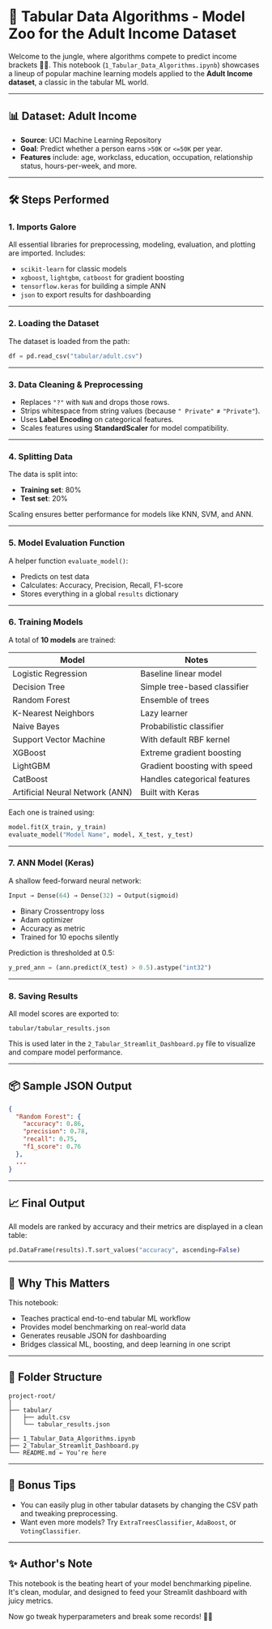 # 🚀 Tabular Data Algorithms - Model Zoo for the Adult Income Dataset

Welcome to the jungle, where algorithms compete to predict income brackets 🧠💼. This notebook (`1_Tabular_Data_Algorithms.ipynb`) showcases a lineup of popular machine learning models applied to the **Adult Income dataset**, a classic in the tabular ML world.

---

## 📊 Dataset: Adult Income

- **Source**: UCI Machine Learning Repository
- **Goal**: Predict whether a person earns `>50K` or `<=50K` per year.
- **Features** include: age, workclass, education, occupation, relationship status, hours-per-week, and more.

---

## 🛠️ Steps Performed

### 1. **Imports Galore**
All essential libraries for preprocessing, modeling, evaluation, and plotting are imported. Includes:
- `scikit-learn` for classic models
- `xgboost`, `lightgbm`, `catboost` for gradient boosting
- `tensorflow.keras` for building a simple ANN
- `json` to export results for dashboarding

---

### 2. **Loading the Dataset**
The dataset is loaded from the path:
```python
df = pd.read_csv("tabular/adult.csv")
```

---

### 3. **Data Cleaning & Preprocessing**
- Replaces `"?"` with `NaN` and drops those rows.
- Strips whitespace from string values (because `" Private"` ≠ `"Private"`).
- Uses **Label Encoding** on categorical features.
- Scales features using **StandardScaler** for model compatibility.

---

### 4. **Splitting Data**
The data is split into:
- **Training set**: 80%
- **Test set**: 20%

Scaling ensures better performance for models like KNN, SVM, and ANN.

---

### 5. **Model Evaluation Function**
A helper function `evaluate_model()`:
- Predicts on test data
- Calculates: Accuracy, Precision, Recall, F1-score
- Stores everything in a global `results` dictionary

---

### 6. **Training Models**
A total of **10 models** are trained:

| Model              | Notes                         |
|-------------------|-------------------------------|
| Logistic Regression | Baseline linear model        |
| Decision Tree       | Simple tree-based classifier |
| Random Forest       | Ensemble of trees            |
| K-Nearest Neighbors | Lazy learner                 |
| Naive Bayes         | Probabilistic classifier     |
| Support Vector Machine | With default RBF kernel   |
| XGBoost             | Extreme gradient boosting    |
| LightGBM            | Gradient boosting with speed |
| CatBoost            | Handles categorical features |
| Artificial Neural Network (ANN) | Built with Keras |

Each one is trained using:
```python
model.fit(X_train, y_train)
evaluate_model("Model Name", model, X_test, y_test)
```

---

### 7. **ANN Model (Keras)**
A shallow feed-forward neural network:
```python
Input → Dense(64) → Dense(32) → Output(sigmoid)
```
- Binary Crossentropy loss
- Adam optimizer
- Accuracy as metric
- Trained for 10 epochs silently

Prediction is thresholded at 0.5:
```python
y_pred_ann = (ann.predict(X_test) > 0.5).astype("int32")
```

---

### 8. **Saving Results**
All model scores are exported to:
```
tabular/tabular_results.json
```
This is used later in the `2_Tabular_Streamlit_Dashboard.py` file to visualize and compare model performance.

---

## 📦 Sample JSON Output
```json
{
  "Random Forest": {
    "accuracy": 0.86,
    "precision": 0.78,
    "recall": 0.75,
    "f1_score": 0.76
  },
  ...
}
```

---

## 📈 Final Output
All models are ranked by accuracy and their metrics are displayed in a clean table:
```python
pd.DataFrame(results).T.sort_values("accuracy", ascending=False)
```

---

## 🤖 Why This Matters
This notebook:
- Teaches practical end-to-end tabular ML workflow
- Provides model benchmarking on real-world data
- Generates reusable JSON for dashboarding
- Bridges classical ML, boosting, and deep learning in one script

---

## 📂 Folder Structure

```
project-root/
│
├── tabular/
│   ├── adult.csv
│   └── tabular_results.json
│
├── 1_Tabular_Data_Algorithms.ipynb
├── 2_Tabular_Streamlit_Dashboard.py
└── README.md ← You’re here
```

---

## 🧠 Bonus Tips
- You can easily plug in other tabular datasets by changing the CSV path and tweaking preprocessing.
- Want even more models? Try `ExtraTreesClassifier`, `AdaBoost`, or `VotingClassifier`.

---

## ✨ Author's Note
This notebook is the beating heart of your model benchmarking pipeline. It's clean, modular, and designed to feed your Streamlit dashboard with juicy metrics.

Now go tweak hyperparameters and break some records! 💪🚀